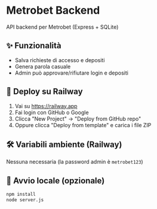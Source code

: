 # Metrobet Backend

API backend per Metrobet (Express + SQLite)

## ✨ Funzionalità
- Salva richieste di accesso e depositi
- Genera parola casuale
- Admin può approvare/rifiutare login e depositi

## 🚀 Deploy su Railway

1. Vai su https://railway.app
2. Fai login con GitHub o Google
3. Clicca "New Project" → "Deploy from GitHub repo"
4. Oppure clicca "Deploy from template" e carica i file ZIP

## 🛠️ Variabili ambiente (Railway)
Nessuna necessaria (la password admin è `metrobet123`)

## 🧪 Avvio locale (opzionale)
```bash
npm install
node server.js
```
